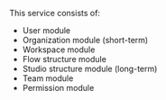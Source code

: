 This service consists of:

- User module
- Organization module (short-term)
- Workspace module
- Flow structure module
- Studio structure module (long-term)
- Team module
- Permission module
